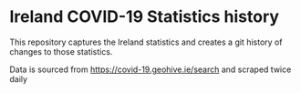 # Ireland COVID-19 Statistics history

This repository captures the Ireland statistics and creates a git history of changes to those statistics.

Data is sourced from https://covid-19.geohive.ie/search and scraped twice daily